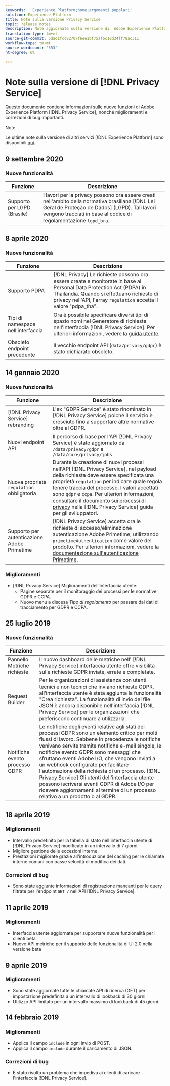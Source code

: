 ```yaml
---
keywords: ' Experience Platform;home;argomenti popolari'
solution: Experience Platform
title: Note sulla versione Privacy Service
topic: release notes
description: Note aggiornate sulla versione di  Adobe Experience Platform Privacy Service.
translation-type: tm+mt
source-git-commit: 5dad1fcc82707f6ee1bf75af6c10d34ff78ac311
workflow-type: tm+mt
source-wordcount: '553'
ht-degree: 6%

---
```



# Note sulla versione di [!DNL Privacy Service]

Questo documento contiene informazioni sulle nuove funzioni di Adobe Experience Platform [!DNL Privacy Service], nonché miglioramenti e correzioni di bug importanti.

>[!NOTE]
>
>Le ultime note sulla versione di altri servizi [!DNL Experience Platform] sono disponibili [qui](../release-notes/latest/latest.md).

## 9 settembre 2020

### Nuove funzionalità

| Funzione | Descrizione |
| --- | --- |
| Supporto per LGPD (Brasile) | I lavori per la privacy possono ora essere creati nell&#39;ambito della normativa brasiliana [!DNL Lei Geral de Proteção de Dados] (LGPD). Tali lavori vengono tracciati in base al codice di regolamentazione `lgpd_bra`. |

## 8 aprile 2020

### Nuove funzionalità

| Funzione | Descrizione |
| --- | --- |
| Supporto PDPA | [!DNL Privacy] Le richieste possono ora essere create e monitorate in base al Personal Data Protection Act (PDPA) in Thailandia. Quando si effettuano richieste di privacy nell&#39;API, l&#39;array `regulation` accetta il valore &quot;pdpa_tha&quot;. |
| Tipi di namespace nell’interfaccia | Ora è possibile specificare diversi tipi di spazio nomi nel Generatore di richieste nell&#39;interfaccia [!DNL Privacy Service]. Per ulteriori informazioni, vedere la [guida utente](ui/user-guide.md). |
| Obsoleto endpoint precedente | Il vecchio endpoint API (`data/privacy/gdpr`) è stato dichiarato obsoleto. |

## 14 gennaio 2020

### Nuove funzionalità

| Funzione | Descrizione |
| --- | --- |
| [!DNL Privacy Service] rebranding | L&#39;ex &quot;GDPR Service&quot; è stato rinominato in [!DNL Privacy Service] poiché il servizio è cresciuto fino a supportare altre normative oltre al GDPR. |
| Nuovi endpoint API | Il percorso di base per l&#39;API [!DNL Privacy Service] è stato aggiornato da `/data/privacy/gdpr` a `/data/core/privacy/jobs` |
| Nuova proprietà `regulation` obbligatoria | Durante la creazione di nuovi processi nell&#39;API [!DNL Privacy Service], nel payload della richiesta deve essere specificata una proprietà `regulation` per indicare quale regola tenere traccia del processo. I valori accettati sono `gdpr` e `ccpa`. Per ulteriori informazioni, consultare il documento sui [processi di privacy](api/privacy-jobs.md) nella [!DNL Privacy Service] guida per gli sviluppatori. |
| Supporto per  autenticazione Adobe Primetime | [!DNL Privacy Service] accetta ora le richieste di accesso/eliminazione  autenticazione Adobe Primetime, utilizzando  `primetimeAuthentication` come valore del prodotto. Per ulteriori informazioni, vedere la [documentazione sull&#39;autenticazione Primetime](http://tve.helpdocsonline.com/how-to-make-a-privacy-request). |

### Miglioramenti

* [!DNL Privacy Service] Miglioramenti dell’interfaccia utente:
   * Pagine separate per il monitoraggio dei processi per le normative GDPR e CCPA.
   * Nuovo menu a discesa *Tipo di regolamento* per passare dai dati di tracciamento per GDPR e CCPA.

## 25 luglio 2019

### Nuove funzionalità

| Funzione | Descrizione |
| --- | --- |
| Pannello Metriche richieste | Il nuovo dashboard delle metriche nell&#39; [!DNL Privacy Service] interfaccia utente offre visibilità sulle richieste GDPR inviate, errate e completate. |
| Request Builder | Per le organizzazioni di assistenza con utenti tecnici e non tecnici che inviano richieste GDPR, all’interfaccia utente è stata aggiunta la funzionalità &quot;Crea richiesta&quot;. La funzionalità di invio dei file JSON è ancora disponibile nell&#39;interfaccia [!DNL Privacy Service] per le organizzazioni che preferiscono continuare a utilizzarla. |
| Notifiche evento processo GDPR | Le notifiche degli eventi relative agli stati dei processi GDPR sono un elemento critico per molti flussi di lavoro. Sebbene in precedenza le notifiche venivano servite tramite notifiche e-mail singole, le notifiche evento GDPR sono messaggi che sfruttano  eventi Adobe I/O, che vengono inviati a un webhook configurato per facilitare l&#39;automazione della richiesta di un processo. [!DNL Privacy Service] Gli utenti dell&#39;interfaccia utente possono iscriversi  eventi GDPR di Adobe I/O per ricevere aggiornamenti al termine di un processo relativo a un prodotto o al GDPR. |

## 18 aprile 2019

### Miglioramenti

* Intervallo predefinito per la tabella di stato nell&#39;interfaccia utente di [!DNL Privacy Service] modificato in un intervallo di 7 giorni.
* Migliore gestione delle eccezioni interne.
* Prestazioni migliorate grazie all&#39;introduzione del caching per le chiamate interne comuni con basse velocità di modifica dei dati.

### Correzioni di bug

* Sono state aggiunte informazioni di registrazione mancanti per le query filtrate per l&#39;endpoint `GET /` nell&#39;API [!DNL Privacy Service].

## 11 aprile 2019

### Miglioramenti

* Interfaccia utente aggiornata per supportare nuove funzionalità per i clienti beta
* Nuove API metriche per il supporto delle funzionalità di UI 2.0 nella versione beta

## 9 aprile 2019

### Miglioramenti

* Sono state aggiornate tutte le chiamate API di ricerca (GET) per impostazione predefinita a un intervallo di lookback di 30 giorni
* Utilizzo API limitato per un intervallo massimo di lookback di 45 giorni

## 14 febbraio 2019

### Miglioramenti

* Applica il campo `include` in ogni invio di POST.
* Applica il campo `include` durante il caricamento di JSON.

### Correzioni di bug

* È stato risolto un problema che impediva ai clienti di caricare l&#39;interfaccia [!DNL Privacy Service].